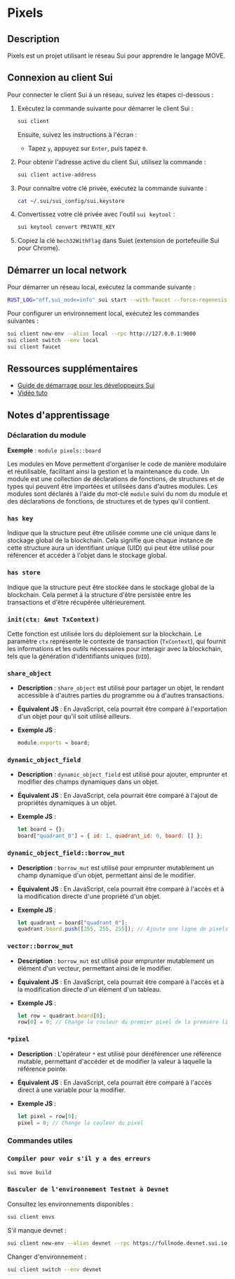 # Pixels

## Description

Pixels est un projet utilisant le réseau Sui pour apprendre le langage MOVE.

## Connexion au client Sui

Pour connecter le client Sui à un réseau, suivez les étapes ci-dessous :

1. Exécutez la commande suivante pour démarrer le client Sui :

   ```sh
   sui client
   ```

   Ensuite, suivez les instructions à l'écran :

   - Tapez `y`, appuyez sur `Enter`, puis tapez `0`.

2. Pour obtenir l'adresse active du client Sui, utilisez la commande :

   ```sh
   sui client active-address
   ```

3. Pour connaître votre clé privée, exécutez la commande suivante :

   ```sh
   cat ~/.sui/sui_config/sui.keystore
   ```

4. Convertissez votre clé privée avec l'outil `sui keytool` :

   ```sh
   sui keytool convert PRIVATE_KEY
   ```

5. Copiez la clé `bech32WithFlag` dans Suiet (extension de portefeuille Sui pour Chrome).

## Démarrer un local network

Pour démarrer un réseau local, exécutez la commande suivante :

```sh
RUST_LOG="off,sui_node=info" sui start --with-faucet --force-regenesis
```

Pour configurer un environnement local, exécutez les commandes suivantes :

```sh
sui client new-env --alias local --rpc http://127.0.0.1:9000
sui client switch --env local
sui client faucet
```

## Ressources supplémentaires

- [Guide de démarrage pour les développeurs Sui](https://docs.sui.io/guides/developer/getting-started/connect)
- [Vidéo tuto](https://www.youtube.com/watch?v=VfjrcD6jlh4&list=PLvrJ-5wsCykchZnZBIxj1NB_gwZqkfpLz&index=8)

## Notes d'apprentissage

### Déclaration du module

**Exemple** : `module pixels::board`

Les modules en Move permettent d'organiser le code de manière modulaire et réutilisable, facilitant ainsi la gestion et la maintenance du code. Un module est une collection de déclarations de fonctions, de structures et de types qui peuvent être importées et utilisées dans d'autres modules. Les modules sont déclarés à l'aide du mot-clé `module` suivi du nom du module et des déclarations de fonctions, de structures et de types qu'il contient.

### `has key`

Indique que la structure peut être utilisée comme une clé unique dans le stockage global de la blockchain. Cela signifie que chaque instance de cette structure aura un identifiant unique (UID) qui peut être utilisé pour référencer et accéder à l'objet dans le stockage global.

### `has store`

Indique que la structure peut être stockée dans le stockage global de la blockchain. Cela permet à la structure d'être persistée entre les transactions et d'être récupérée ultérieurement.

### `init(ctx: &mut TxContext)`

Cette fonction est utilisée lors du déploiement sur la blockchain. Le paramètre `ctx` représente le contexte de transaction (`TxContext`), qui fournit les informations et les outils nécessaires pour interagir avec la blockchain, tels que la génération d'identifiants uniques (`UID`).

### `share_object`

- **Description** : `share_object` est utilisé pour partager un objet, le rendant accessible à d'autres parties du programme ou à d'autres transactions.
- **Équivalent JS** : En JavaScript, cela pourrait être comparé à l'exportation d'un objet pour qu'il soit utilisé ailleurs.
- **Exemple JS** :

  ```javascript
  module.exports = board;
  ```

### `dynamic_object_field`

- **Description** : `dynamic_object_field` est utilisé pour ajouter, emprunter et modifier des champs dynamiques dans un objet.
- **Équivalent JS** : En JavaScript, cela pourrait être comparé à l'ajout de propriétés dynamiques à un objet.
- **Exemple JS** :

  ```javascript
  let board = {};
  board["quadrant_0"] = { id: 1, quadrant_id: 0, board: [] };
  ```

### `dynamic_object_field::borrow_mut`

- **Description** : `borrow_mut` est utilisé pour emprunter mutablement un champ dynamique d'un objet, permettant ainsi de le modifier.
- **Équivalent JS** : En JavaScript, cela pourrait être comparé à l'accès et à la modification directe d'une propriété d'un objet.
- **Exemple JS** :

  ```javascript
  let quadrant = board["quadrant_0"];
  quadrant.board.push([255, 255, 255]); // Ajoute une ligne de pixels blancs
  ```

### `vector::borrow_mut`

- **Description** : `borrow_mut` est utilisé pour emprunter mutablement un élément d'un vecteur, permettant ainsi de le modifier.
- **Équivalent JS** : En JavaScript, cela pourrait être comparé à l'accès et à la modification directe d'un élément d'un tableau.
- **Exemple JS** :

  ```javascript
  let row = quadrant.board[0];
  row[0] = 0; // Change la couleur du premier pixel de la première ligne
  ```

### `*pixel`

- **Description** : L'opérateur `*` est utilisé pour déréférencer une référence mutable, permettant d'accéder et de modifier la valeur à laquelle la référence pointe.
- **Équivalent JS** : En JavaScript, cela pourrait être comparé à l'accès direct à une variable pour la modifier.
- **Exemple JS** :

  ```javascript
  let pixel = row[0];
  pixel = 0; // Change la couleur du pixel
  ```

### Commandes utiles

### `Compiler pour voir s'il y a des erreurs`

```sh
sui move build
```

### `Basculer de l'environnement Testnet à Devnet`

Consultez les environnements disponibles :

```sh
sui client envs
```

S'il manque devnet :

```sh
sui client new-env --alias devnet --rpc https://fullnode.devnet.sui.io:443
```

Changer d'environnement :

```sh
sui client switch --env devnet
```
